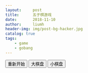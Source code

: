 ```yaml
---
layout:     post
title:      五子棋游戏
date:       2018-11-10
author:     liumh
header-img: img/post-bg-hacker.jpg
catalog: true
tags:
	- game
	- gobang
---
```


<div style="margin:0 auto">
<link rel="stylesheet" type="text/css" href="/css/gobang.css">
<div class="gobang" style="margin:0 auto">
	<button id="restart">重新开始</button>
	<button id="bigbox">大棋盘</button>
	<button id="smallbox">小棋盘</button>
</div>
<canvas id="chess" width="450px" height="450px"></canvas>
<script src="/js/gobang.js" type="text/javascript"></script>
</div>